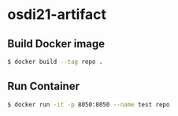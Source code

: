 # osdi21-artifact

## Build Docker image

```sh
$ docker build --tag repo .
```

## Run Container

```sh
$ docker run -it -p 8050:8050 --name test repo
```
